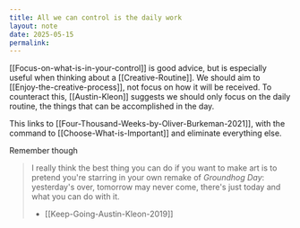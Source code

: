 ```yaml
---
title: All we can control is the daily work
layout: note
date: 2025-05-15
permalink:
---
```

[[Focus-on-what-is-in-your-control]] is good advice, but is especially useful when thinking about a [[Creative-Routine]]. We should aim to [[Enjoy-the-creative-process]], not focus on how it will be received. To counteract this, [[Austin-Kleon]] suggests we should only focus on the daily routine, the things that can be accomplished in the day. 

This links to [[Four-Thousand-Weeks-by-Oliver-Burkeman-2021]], with the command to [[Choose-What-is-Important]] and eliminate everything else. 

Remember though

> I really think the best thing you can do if you want to make art is to pretend you're starring in your own remake of *Groundhog Day*: yesterday's over, tomorrow may never come, there's just today and what you can do with it.
> - [[Keep-Going-Austin-Kleon-2019]]

